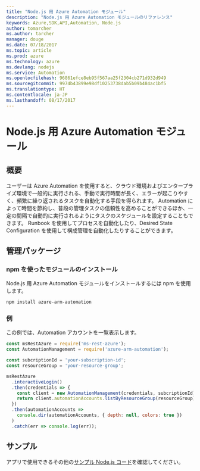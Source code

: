 ```yaml
---
title: "Node.js 用 Azure Automation モジュール"
description: "Node.js 用 Azure Automation モジュールのリファレンス"
keywords: Azure,SDK,API,Automation, Node.js
author: tomarcher
ms.author: tarcher
manager: douge
ms.date: 07/18/2017
ms.topic: article
ms.prod: azure
ms.technology: azure
ms.devlang: nodejs
ms.service: Automation
ms.openlocfilehash: 96861efce8eb95f567aa25f2304cb271d932d949
ms.sourcegitcommit: 9974b43899e98df10253738dab5b09b484ac1bf5
ms.translationtype: HT
ms.contentlocale: ja-JP
ms.lasthandoff: 08/17/2017
---
```

# <a name="azure-automation-modules-for-nodejs"></a>Node.js 用 Azure Automation モジュール

## <a name="overview"></a>概要

ユーザーは Azure Automation を使用すると、クラウド環境およびエンタープライズ環境で一般的に実行される、手動で実行時間が長く、エラーが起こりやすく、頻繁に繰り返されるタスクを自動化する手段を得られます。 Automation によって時間を節約し、普段の管理タスクの信頼性を高めることができるほか、一定の間隔で自動的に実行されるようにタスクのスケジュールを設定することもできます。 Runbook を使用してプロセスを自動化したり、Desired State Configuration を使用して構成管理を自動化したりすることができます。

## <a name="management-package"></a>管理パッケージ

### <a name="install-the-modules-with-npm"></a>npm を使ったモジュールのインストール

Node.js 用 Azure Automation モジュールをインストールするには npm を使用します。

```bash
npm install azure-arm-automation
```

### <a name="example"></a>例

この例では、Automation アカウントを一覧表示します。

```javascript
const msRestAzure = require('ms-rest-azure');
const AutomationManagement = require('azure-arm-automation');

const subcriptionId = 'your-subscription-id';
const resourceGroup = 'your-resource-group';

msRestAzure
  .interactiveLogin()
  .then(credentials => {
    const client = new AutomationManagement(credentials, subcriptionId);
    return client.automationAccounts.listByResourceGroup(resourceGroup);
  })
  .then(automationAccounts =>
    console.dir(automationAccounts, { depth: null, colors: true })
  )
  .catch(err => console.log(err));

```

## <a name="samples"></a>サンプル

アプリで使用できるその他の[サンプル Node.js コード](https://azure.microsoft.com/resources/samples/?platform=nodejs)を確認してください。

